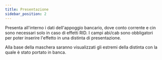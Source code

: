 ```yaml
---
title: Presentazione
sidebar_position: 2
---
```


Presenta all'interno i dati dell'appoggio bancario, dove conto corrente e cin sono necessari solo in caso di effetti RID. I campi abi/cab sono obbligatori per poter inserire l'effetto in una distinta di presentazione.

Alla base della maschera saranno visualizzati gli estremi della distinta con la quale è stato portato in banca.







